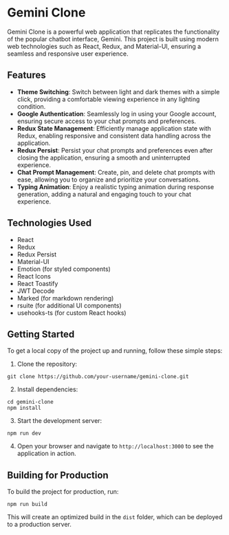 # Gemini Clone

Gemini Clone is a powerful web application that replicates the functionality of the popular chatbot interface, Gemini. This project is built using modern web technologies such as React, Redux, and Material-UI, ensuring a seamless and responsive user experience.

## Features

- **Theme Switching**: Switch between light and dark themes with a simple click, providing a comfortable viewing experience in any lighting condition.
- **Google Authentication**: Seamlessly log in using your Google account, ensuring secure access to your chat prompts and preferences.
- **Redux State Management**: Efficiently manage application state with Redux, enabling responsive and consistent data handling across the application.
- **Redux Persist**: Persist your chat prompts and preferences even after closing the application, ensuring a smooth and uninterrupted experience.
- **Chat Prompt Management**: Create, pin, and delete chat prompts with ease, allowing you to organize and prioritize your conversations.
- **Typing Animation**: Enjoy a realistic typing animation during response generation, adding a natural and engaging touch to your chat experience.

## Technologies Used

- React
- Redux
- Redux Persist
- Material-UI
- Emotion (for styled components)
- React Icons
- React Toastify
- JWT Decode
- Marked (for markdown rendering)
- rsuite (for additional UI components)
- usehooks-ts (for custom React hooks)

## Getting Started

To get a local copy of the project up and running, follow these simple steps:

1. Clone the repository:
```
git clone https://github.com/your-username/gemini-clone.git
```
2. Install dependencies:
```
cd gemini-clone
npm install
```
3. Start the development server:
```
npm run dev
```
4. Open your browser and navigate to `http://localhost:3000` to see the application in action.

## Building for Production

To build the project for production, run:
```
npm run build
```

This will create an optimized build in the `dist` folder, which can be deployed to a production server.

